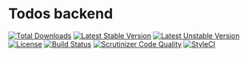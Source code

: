 # Todos backend

[![Total Downloads](https://poser.pugx.org/laravel/framework/d/total.svg)](https://packagist.org/packages/acacha/todosBackend)
[![Latest Stable Version](https://poser.pugx.org/laravel/framework/v/stable.svg)](https://packagist.org/packages/acacha/todosBackend)
[![Latest Unstable Version](https://poser.pugx.org/laravel/framework/v/unstable.svg)](https://packagist.org/packages/acacha/todosBackend)
[![License](https://poser.pugx.org/laravel/framework/license.svg)](https://packagist.org/packages/acacha/todosBackend)
[![Build Status](https://travis-ci.org/acacha/todosBackend.svg?branch=master)](https://travis-ci.org/acacha/todosBackend)
[![Scrutinizer Code Quality](https://scrutinizer-ci.com/g/acacha/todosBackend/badges/quality-score.png?b=master)](https://scrutinizer-ci.com/g/acacha/todosBackend/?branch=master)
[![StyleCI](https://styleci.io/repos/72269849/shield?branch=master)](https://styleci.io/repos/72269849)

